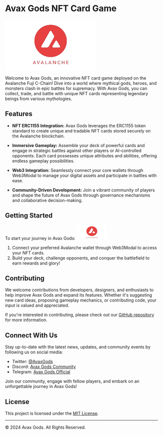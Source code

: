 # Avax Gods NFT Card Game

![Avalanche Logo](https://github.com/niy42/nft_card_game/blob/main/client/src/assets/avax_re.png)

Welcome to Avax Gods, an innovative NFT card game deployed on the Avalanche Fuji C-Chain! Dive into a world where mythical gods, heroes, and monsters clash in epic battles for supremacy. With Avax Gods, you can collect, trade, and battle with unique NFT cards representing legendary beings from various mythologies.

## Features

- **NFT ERC1155 Integration:** Avax Gods leverages the ERC1155 token standard to create unique and tradable NFT cards stored securely on the Avalanche blockchain.

- **Immersive Gameplay:** Assemble your deck of powerful cards and engage in strategic battles against other players or AI-controlled opponents. Each card possesses unique attributes and abilities, offering endless gameplay possibilities.

- **Web3 Integration:** Seamlessly connect your core wallets through Web3Modal to manage your digital assets and participate in battles with ease.

- **Community-Driven Development:** Join a vibrant community of players and shape the future of Avax Gods through governance mechanisms and collaborative decision-making.

## Getting Started

To start your journey in Avax Gods:
<img src=https://github.com/niy42/nft_card_game/blob/main/client/src/assets/avax_re.png width=100px height=50px/>
<!--1. Visit our [website](https://avaxgods.com) to create an account and download the game client.-->
1. Connect your preferred Avalanche wallet through Web3Modal to access your NFT cards. 
2. Build your deck, challenge opponents, and conquer the battlefield to earn rewards and glory! 


## Contributing

We welcome contributions from developers, designers, and enthusiasts to help improve Avax Gods and expand its features. Whether it's suggesting new card ideas, proposing gameplay mechanics, or contributing code, your input is valued and appreciated.

If you're interested in contributing, please check out our [GitHub repository](https://github.com/AvaxGods) for more information.

## Connect With Us

Stay up-to-date with the latest news, updates, and community events by following us on social media:

- Twitter: [@AvaxGods](https://twitter.com/AvaxGods)
- Discord: [Avax Gods Community](https://discord.gg/AvaxGods)
- Telegram: [Avax Gods Official](https://t.me/AvaxGodsOfficial)

Join our community, engage with fellow players, and embark on an unforgettable journey in Avax Gods!

## License

This project is licensed under the [MIT License](LICENSE).

---

© 2024 Avax Gods. All Rights Reserved.
